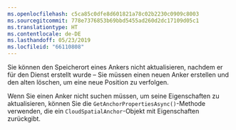 ```yaml
---
ms.openlocfilehash: c5ca85c0dfe8d601821a78c02b2230c0909c8003
ms.sourcegitcommit: 778e7376853b69bbd5455ad260d2dc17109d05c1
ms.translationtype: HT
ms.contentlocale: de-DE
ms.lasthandoff: 05/23/2019
ms.locfileid: "66110808"
---
```

Sie können den Speicherort eines Ankers nicht aktualisieren, nachdem er für den Dienst erstellt wurde – Sie müssen einen neuen Anker erstellen und den alten löschen, um eine neue Position zu verfolgen.

Wenn Sie einen Anker nicht suchen müssen, um seine Eigenschaften zu aktualisieren, können Sie die `GetAnchorPropertiesAsync()`-Methode verwenden, die ein `CloudSpatialAnchor`-Objekt mit Eigenschaften zurückgibt.
